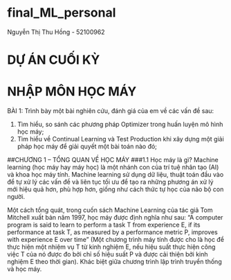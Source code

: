 # final_ML_personal
Nguyễn Thị Thu Hồng - 52100962

# DỰ ÁN CUỐI KỲ
# NHẬP MÔN HỌC MÁY
BÀI 1: Trình bày một bài nghiên cứu, đánh giá của em về các vấn đề sau:
1.	Tìm hiểu, so sánh các phương pháp Optimizer trong huấn luyện mô hình học máy;
2.	Tìm hiểu về Continual Learning và Test Production khi xây dựng một giải pháp học máy để giải quyết một bài toán nào đó;

##CHƯƠNG 1 – TỔNG QUAN VỀ HỌC MÁY
###1.1 Học máy là gì?
Machine learning (học máy hay máy học) là một nhánh con của trí tuệ nhân tạo (AI) và khoa học máy tính. Machine learning sử dụng dữ liệu, thuật toán đầu vào để tự xử lý các vấn đề và liên tục tối ưu để tạo ra những phương án xử lý mới hiệu quả hơn, phù hợp hơn, giống như cách thức tự học của não bộ con người.

Một cách tổng quát, trong cuốn sách Machine Learning của tác giả Tom Mitchell xuất bản năm 1997, học máy được định nghĩa như sau: “A computer program is said to learn to perform a task T from experience E, if its performance at task T, as measured by a performance metric P, improves with experience E over time” (Một chương trình máy tính được cho là học để thực hiện một nhiệm vụ T từ kinh nghiệm E, nếu hiệu suất thực hiện công việc T của nó được đo bởi chỉ số hiệu suất P và được cải thiện bởi kinh nghiệm E theo thời gian).
Khác biệt giữa chương trình lập trình truyền thống và học máy.

